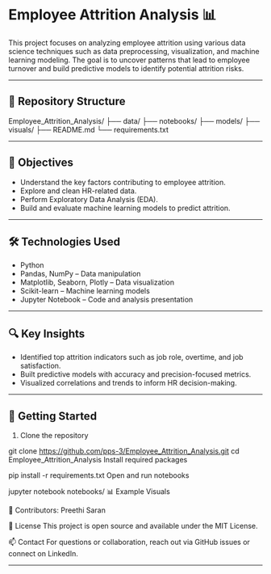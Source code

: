 # Employee Attrition Analysis 📊

This project focuses on analyzing employee attrition using various data science techniques such as data preprocessing, visualization, and machine learning modeling. The goal is to uncover patterns that lead to employee turnover and build predictive models to identify potential attrition risks.

---

## 📁 Repository Structure

Employee_Attrition_Analysis/
├── data/ 
├── notebooks/ 
├── models/ 
├── visuals/ 
├── README.md 
└── requirements.txt 

---

## 📌 Objectives

- Understand the key factors contributing to employee attrition.
- Explore and clean HR-related data.
- Perform Exploratory Data Analysis (EDA).
- Build and evaluate machine learning models to predict attrition.

---

## 🛠️ Technologies Used

- Python
- Pandas, NumPy – Data manipulation
- Matplotlib, Seaborn, Plotly – Data visualization
- Scikit-learn – Machine learning models
- Jupyter Notebook – Code and analysis presentation

---

## 🔍 Key Insights

- Identified top attrition indicators such as job role, overtime, and job satisfaction.
- Built predictive models with accuracy and precision-focused metrics.
- Visualized correlations and trends to inform HR decision-making.

---

## 🚀 Getting Started

1. Clone the repository

git clone https://github.com/pps-3/Employee_Attrition_Analysis.git
cd Employee_Attrition_Analysis
Install required packages

pip install -r requirements.txt
Open and run notebooks

jupyter notebook notebooks/
📊 Example Visuals


🤝 Contributors:
Preethi Saran

📃 License
This project is open source and available under the MIT License.

📫 Contact
For questions or collaboration, reach out via GitHub issues or connect on LinkedIn.

---
